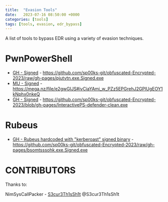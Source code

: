 ```yaml
---
title:  "Evasion Tools"
date:   2023-07-16 08:50:00 +0000
categories: [tools]
tags: [tools, evasion, edr_bypass]
---
```


A list of tools to bypass EDR using a variety of evasion techniques.




PwnPowerShell
=============


* [GH - Signed] - https://github.com/sp00ks-git/obfuscated-Encrypted-2023/raw/gh-pages/pjutvtn.exe.Signed.exe
* [MU - Signed] - https://mega.nz/file/e2gwGIJS#ivCiaYAmi_w_PZz5EPGrehJ2GPlUgEOY1kNphx0nkeQ
* [GH - Signed] - https://github.com/sp00ks-git/obfuscated-Encrypted-2023/blob/gh-pages/InteractivePS-defender-clean.exe



Rubeus
======
* [GH - Rubeus hardcoded with "kerberoast" signed binary] - https://github.com/sp00ks-git/obfuscated-Encrypted-2023/raw/gh-pages/bsomtsssohk.exe.Signed.exe












[GH - Signed]: https://github.com/sp00ks-git/obfuscated-Encrypted-2023/raw/gh-pages/pjutvtn.exe.Signed.exe   
[MU - Signed]: https://mega.nz/file/e2gwGIJS#ivCiaYAmi_w_PZz5EPGrehJ2GPlUgEOY1kNphx0nkeQ
[GH - Signed]: https://github.com/sp00ks-git/obfuscated-Encrypted-2023/blob/gh-pages/InteractivePS-defender-clean.exe


[GH - Rubeus hardcoded with "kerberoast" signed binary]: https://github.com/sp00ks-git/obfuscated-Encrypted-2023/raw/gh-pages/bsomtsssohk.exe.Signed.exe



CONTRIBUTORS
============

Thanks to:

NimSysCallPacker - [S3cur3Th1sSh1t] @S3cur3Th1sSh1t


[S3cur3Th1sSh1t]: https://github.com/S3cur3Th1sSh1t
